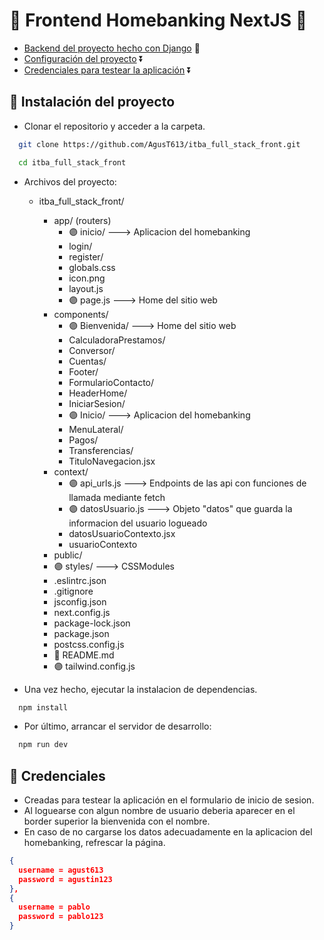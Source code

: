 # 🔷 Frontend Homebanking NextJS 🔷

- [Backend del proyecto hecho con Django](https://github.com/AgusT613/itba_full_stack_back) 🏹
- [Configuración del proyecto](#🔸-instalación-del-proyecto) ⏬
- [Credenciales para testear la aplicación](#🔸-credenciales) ⏬

## 🔸 Instalación del proyecto

- Clonar el repositorio y acceder a la carpeta.

```bash
  git clone https://github.com/AgusT613/itba_full_stack_front.git

  cd itba_full_stack_front
```

- Archivos del proyecto:

  - itba_full_stack_front/

    - app/ (routers)
      - 🟣 inicio/ ---> Aplicacion del homebanking
      - login/
      - register/
      - globals.css
      - icon.png
      - layout.js
      - 🟣 page.js ---> Home del sitio web
    - components/
      - 🟣 Bienvenida/ ---> Home del sitio web
      - CalculadoraPrestamos/
      - Conversor/
      - Cuentas/
      - Footer/
      - FormularioContacto/
      - HeaderHome/
      - IniciarSesion/
      - 🟣 Inicio/ ---> Aplicacion del homebanking
      - MenuLateral/
      - Pagos/
      - Transferencias/
      - TituloNavegacion.jsx
    - context/
      - 🟣 api_urls.js ---> Endpoints de las api con funciones de llamada mediante fetch
      - 🟣 datosUsuario.js ---> Objeto "datos" que guarda la informacion del usuario logueado
      - datosUsuarioContexto.jsx
      - usuarioContexto
    - public/
    - 🟣 styles/ ---> CSSModules
    - .eslintrc.json
    - .gitignore
    - jsconfig.json
    - next.config.js
    - package-lock.json
    - package.json
    - postcss.config.js
    - 🔻 README.md
    - 🟣 tailwind.config.js

- Una vez hecho, ejecutar la instalacion de dependencias.

```bash
  npm install
```

- Por último, arrancar el servidor de desarrollo:

```bash
  npm run dev
```

## 🔸 Credenciales

- Creadas para testear la aplicación en el formulario de inicio de sesion.
- Al loguearse con algun nombre de usuario deberia aparecer en el border superior la bienvenida con el nombre.
- En caso de no cargarse los datos adecuadamente en la aplicacion del homebanking, refrescar la página.

```json
{
  username = agust613
  password = agustin123
},
{
  username = pablo
  password = pablo123
}
```
